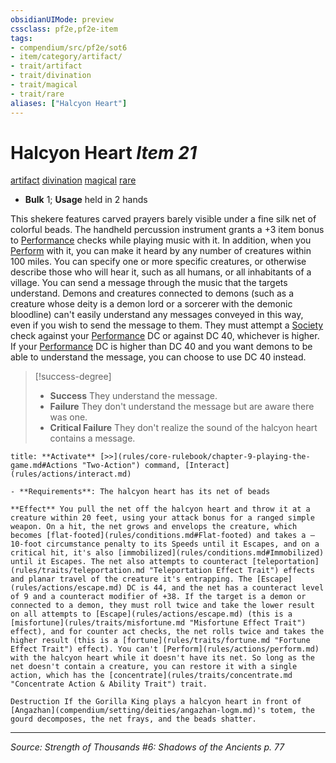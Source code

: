 ```yaml
---
obsidianUIMode: preview
cssclass: pf2e,pf2e-item
tags:
- compendium/src/pf2e/sot6
- item/category/artifact/
- trait/artifact
- trait/divination
- trait/magical
- trait/rare
aliases: ["Halcyon Heart"]
---
```

# Halcyon Heart *Item 21*  
[artifact](artifact-gmg.md "Artifact Item Trait")  [divination](divination.md "Divination School Trait")  [magical](magical.md "Magical Item Trait")  [rare](rare.md "Rare Rarity Trait")  

- **Bulk** 1; **Usage** held in 2 hands

This shekere features carved prayers barely visible under a fine silk net of colorful beads. The handheld percussion instrument grants a +3 item bonus to [Performance](skills.md#Performance) checks while playing music with it. In addition, when you [Perform](perform.md) with it, you can make it heard by any number of creatures within 100 miles. You can specify one or more specific creatures, or otherwise describe those who will hear it, such as all humans, or all inhabitants of a village. You can send a message through the music that the targets understand. Demons and creatures connected to demons (such as a creature whose deity is a demon lord or a sorcerer with the demonic bloodline) can't easily understand any messages conveyed in this way, even if you wish to send the message to them. They must attempt a [Society](skills.md#Society) check against your [Performance](skills.md#Performance) DC or against DC 40, whichever is higher. If your [Performance](skills.md#Performance) DC is higher than DC 40 and you want demons to be able to understand the message, you can choose to use DC 40 instead.

> [!success-degree] 
> - **Success** They understand the message.
> - **Failure** They don't understand the message but are aware there was one.
> - **Critical Failure** They don't realize the sound of the halcyon heart contains a message.

```ad-embed-ability
title: **Activate** [>>](rules/core-rulebook/chapter-9-playing-the-game.md#Actions "Two-Action") command, [Interact](rules/actions/interact.md)

- **Requirements**: The halcyon heart has its net of beads

**Effect** You pull the net off the halcyon heart and throw it at a creature within 20 feet, using your attack bonus for a ranged simple weapon. On a hit, the net grows and envelops the creature, which becomes [flat-footed](rules/conditions.md#Flat-footed) and takes a –10-foot circumstance penalty to its Speeds until it Escapes, and on a critical hit, it's also [immobilized](rules/conditions.md#Immobilized) until it Escapes. The net also attempts to counteract [teleportation](rules/traits/teleportation.md "Teleportation Effect Trait") effects and planar travel of the creature it's entrapping. The [Escape](rules/actions/escape.md) DC is 44, and the net has a counteract level of 9 and a counteract modifier of +38. If the target is a demon or connected to a demon, they must roll twice and take the lower result on all attempts to [Escape](rules/actions/escape.md) (this is a [misfortune](rules/traits/misfortune.md "Misfortune Effect Trait") effect), and for counter act checks, the net rolls twice and takes the higher result (this is a [fortune](rules/traits/fortune.md "Fortune Effect Trait") effect). You can't [Perform](rules/actions/perform.md) with the halcyon heart while it doesn't have its net. So long as the net doesn't contain a creature, you can restore it with a single action, which has the [concentrate](rules/traits/concentrate.md "Concentrate Action & Ability Trait") trait.

Destruction If the Gorilla King plays a halcyon heart in front of [Angazhan](compendium/setting/deities/angazhan-logm.md)'s totem, the gourd decomposes, the net frays, and the beads shatter.
```


---
*Source: Strength of Thousands #6: Shadows of the Ancients p. 77*